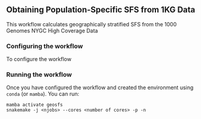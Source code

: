## Obtaining Population-Specific SFS from 1KG Data

This workflow calculates geographically stratified SFS from the 1000 Genomes NYGC High Coverage Data


### Configuring the workflow

To configure the workflow 

### Running the workflow

Once you have configured the workflow and created the environment using `conda` (or `mamba`). You can run:

```
mamba activate geosfs
snakemake -j <njobs> --cores <number of cores> -p -n
```

